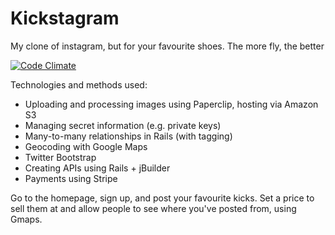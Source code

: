 Kickstagram
=============

My clone of instagram, but for your favourite shoes. The more fly, the better

[![Code Climate](https://codeclimate.com/github/jamieallen59/Kickstagram/badges/gpa.svg)](https://codeclimate.com/github/jamieallen59/Kickstagram)

Technologies and methods used:
- Uploading and processing images using Paperclip, hosting via Amazon S3
- Managing secret information (e.g. private keys)
- Many-to-many relationships in Rails (with tagging)
- Geocoding with Google Maps
- Twitter Bootstrap
- Creating APIs using Rails + jBuilder
- Payments using Stripe

Go to the homepage, sign up, and post your favourite kicks. Set a price to sell them at and allow people to see where you've posted from, using Gmaps.
